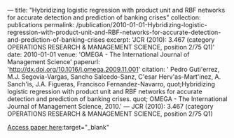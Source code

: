 —
title: "Hybridizing logistic regression with product unit and RBF networks for accurate detection and prediction of banking crises"
collection: publications
permalink: /publication/2010-01-01-Hybridizing-logistic-regression-with-product-unit-and-RBF-networks-for-accurate-detection-and-prediction-of-banking-crises
excerpt: 'JCR (2010): 3.467 (category OPERATIONS RESEARCH &amp; MANAGEMENT SCIENCE, position 2/75 Q1)'
date: 2010-01-01
venue: 'OMEGA - The International Journal of Management Science'
paperurl: 'http://dx.doi.org/10.1016/j.omega.2009.11.001'
citation: ' Pedro Guti&apos;errez,  M.J. Segovia-Vargas,  Sancho Salcedo-Sanz,  C&apos;esar Herv&apos;as-Mart&apos;inez,  A. Sanch&apos;is,  J.A. Figueras,  Francisco Fernandez-Navarro,    quot;Hybridizing logistic regression with product unit and RBF networks for accurate detection and prediction of banking crises.   quot; OMEGA - The International Journal of Management Science, 2010.'
—
JCR (2010): 3.467 (category OPERATIONS RESEARCH &amp; MANAGEMENT SCIENCE, position 2/75 Q1)

[Access paper here](http://dx.doi.org/10.1016/j.omega.2009.11.001):target="_blank"